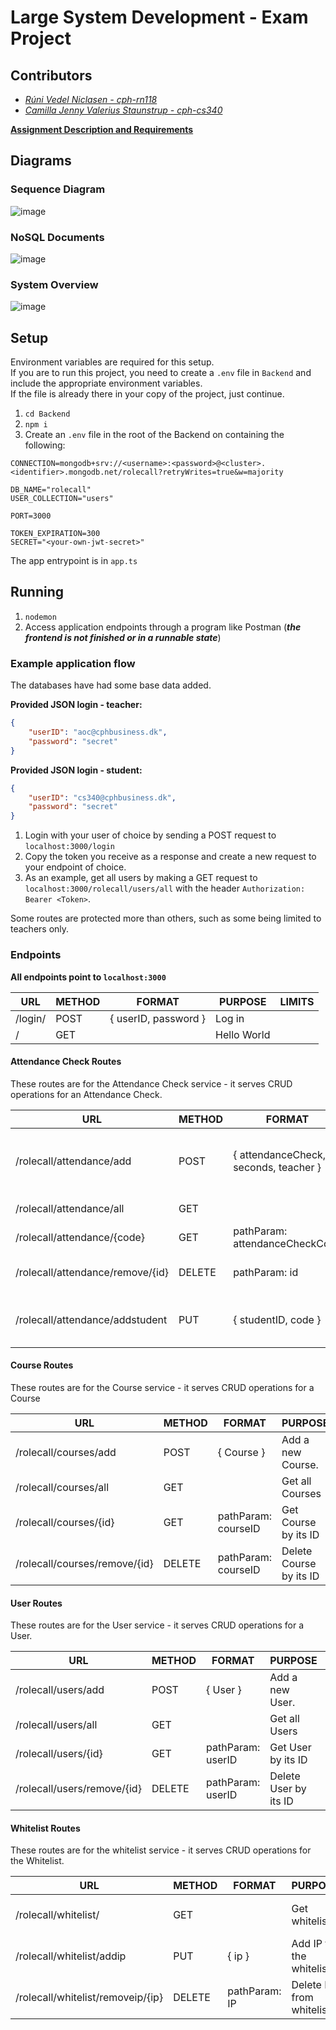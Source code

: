 # Large System Development - Exam Project

## Contributors
- _[Rúni Vedel Niclasen - cph-rn118](https://github.com/Runi-VN)_
- _[Camilla Jenny Valerius Staunstrup - cph-cs340](https://github.com/Castau)_  

**[Assignment Description and Requirements](https://github.com/Hold-Krykke-BA/Large_System_Development/blob/main/assignment2.pdf)**

## Diagrams
### Sequence Diagram
![image](https://github.com/Hold-Krykke-BA/Large_System_Development/blob/main/Diagrams/Sequence.PNG)

### NoSQL Documents
![image](https://github.com/Hold-Krykke-BA/Large_System_Development/blob/main/Diagrams/NoSQLducuments.PNG)


### System Overview
![image](https://github.com/Hold-Krykke-BA/Large_System_Development/blob/main/Diagrams/SystemOverview.PNG)

## Setup
Environment variables are required for this setup.  
If you are to run this project, you need to create a `.env` file in `Backend` and include the appropriate environment variables.  
If the file is already there in your copy of the project, just continue.  

1. `cd Backend`
2. `npm i`
3. Create an `.env` file in the root of the Backend on containing the following:
```
CONNECTION=mongodb+srv://<username>:<password>@<cluster>.<identifier>.mongodb.net/rolecall?retryWrites=true&w=majority

DB_NAME="rolecall"
USER_COLLECTION="users"

PORT=3000

TOKEN_EXPIRATION=300
SECRET="<your-own-jwt-secret>"

```
The app entrypoint is in `app.ts`

## Running

1. `nodemon`
2. Access application endpoints through a program like Postman (_**the frontend is not finished or in a runnable state**_)

### Example application flow
The databases have had some base data added.

**Provided JSON login - teacher:**
```json
{
    "userID": "aoc@cphbusiness.dk",
    "password": "secret"
}
```

**Provided JSON login - student:**
```json
{
    "userID": "cs340@cphbusiness.dk",
    "password": "secret"
}
```

1. Login with your user of choice by sending a POST request to `localhost:3000/login`
2. Copy the token you receive as a response and create a new request to your endpoint of choice.
3. As an example, get all users by making a GET request to `localhost:3000/rolecall/users/all` with the header `Authorization: Bearer <Token>`.

Some routes are protected more than others, such as some being limited to teachers only.


### Endpoints

**All endpoints point to `localhost:3000`**

| URL     | METHOD | FORMAT               | PURPOSE     | LIMITS |
|---------|--------|----------------------|-------------|--------|
| /login/ | POST   | { userID, password } | Log in      |        |
| /       | GET    |                      | Hello World |        |

#### Attendance Check Routes
These routes are for the Attendance Check service - it serves CRUD operations for an Attendance Check.

| URL                              | METHOD | FORMAT                                | PURPOSE                                                                           | LIMITS                   |
|----------------------------------|--------|---------------------------------------|-----------------------------------------------------------------------------------|--------------------------|
| /rolecall/attendance/add         | POST   | { attendanceCheck, seconds, teacher } | Add a new attendanceCheck. Include teacher who created the check and its duration | isLoggedIn  isTeacher    |
| /rolecall/attendance/all         | GET    |                                       | Get all attendanceChecks                                                          | isLoggedIn  isTeacher    |
| /rolecall/attendance/{code}      | GET    | pathParam: attendanceCheckCode        | Get attendanceCheck by its code                                                   | isLoggedIn BelongsToUser |
| /rolecall/attendance/remove/{id} | DELETE | pathParam: id                         | Delete attendanceCheck by its ID                                                  | isLoggedIn  isTeacher    |
| /rolecall/attendance/addstudent  | PUT    | { studentID, code }                   | Add student to attendanceCheck by studentID and attendanceCheckCode               | isLoggedIn checkIP   |

#### Course Routes
These routes are for the Course service - it serves CRUD operations for a Course

| URL                              | METHOD | FORMAT              | PURPOSE                                                             | LIMITS                   |
|----------------------------------|--------|---------------------|---------------------------------------------------------------------|--------------------------|
| /rolecall/courses/add            | POST   | { Course }          | Add a new Course.                                                   | isLoggedIn  isTeacher    |
| /rolecall/courses/all            | GET    |                     | Get all Courses                                                     | isLoggedIn  isTeacher    |
| /rolecall/courses/{id}           | GET    | pathParam: courseID | Get Course by its ID                                                | isLoggedIn BelongsToUser |
| /rolecall/courses/remove/{id}    | DELETE | pathParam: courseID | Delete Course by its ID                                             | isLoggedIn  isTeacher    |

#### User Routes
These routes are for the User service - it serves CRUD operations for a User.

| URL                             | METHOD | FORMAT              | PURPOSE                                                             | LIMITS                   |
|---------------------------------|--------|---------------------|---------------------------------------------------------------------|--------------------------|
| /rolecall/users/add             | POST   | { User }            | Add a new User.                                                     | isLoggedIn  isTeacher    |
| /rolecall/users/all             | GET    |                     | Get all Users                                                       | isLoggedIn  isTeacher    |
| /rolecall/users/{id}            | GET    | pathParam: userID   | Get User by its ID                                                  | isLoggedIn BelongsToUser |
| /rolecall/users/remove/{id}     | DELETE | pathParam: userID   | Delete User by its ID                                               | isLoggedIn  isTeacher    |

#### Whitelist Routes
These routes are for the whitelist service - it serves CRUD operations for the Whitelist.

| URL                               | METHOD | FORMAT        | PURPOSE                  | LIMITS                       |
|-----------------------------------|--------|---------------|--------------------------|------------------------------|
| /rolecall/whitelist/              | GET    |               | Get whitelist            | isLoggedIn isTeacher checkIP |
| /rolecall/whitelist/addip         | PUT    | { ip }        | Add IP to the whitelist  | isLoggedIn  isTeacher        |
| /rolecall/whitelist/removeip/{ip} | DELETE | pathParam: IP | Delete IP from whitelist | isLoggedIn  isTeacher        |
